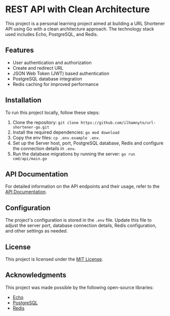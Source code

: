 # REST API with Clean Architecture

This project is a personal learning project aimed at building a URL Shortener API using Go with a clean architecture approach. The technology stack used includes Echo, PostgreSQL, and Redis.

## Features

- User authentication and authorization
- Create and redirect URL
- JSON Web Token (JWT) based authentication
- PostgreSQL database integration
- Redis caching for improved performance

## Installation

To run this project locally, follow these steps:

1. Clone the repository: `git clone https://github.com/ilhamnyto/url-shortener-go.git`
2. Install the required dependencies: `go mod download`
3. Copy the env files: `cp .env.example .env`.
4. Set up the Server host, port, PostgreSQL database, Redis and configure the connection details in `.env`.
5. Run the database migrations by running the server: `go run cmd/api/main.go`

## API Documentation

For detailed information on the API endpoints and their usage, refer to the [API Documentation](https://documenter.getpostman.com/view/13820554/2s93saaDRa).

## Configuration

The project's configuration is stored in the `.env` file. Update this file to adjust the server port, database connection details, Redis configuration, and other settings as needed.


## License

This project is licensed under the [MIT License](./LICENSE).

## Acknowledgments

This project was made possible by the following open-source libraries:

- [Echo](https://github.com/labstack/echo)
- [PostgreSQL](https://www.postgresql.org)
- [Redis](https://redis.io)

